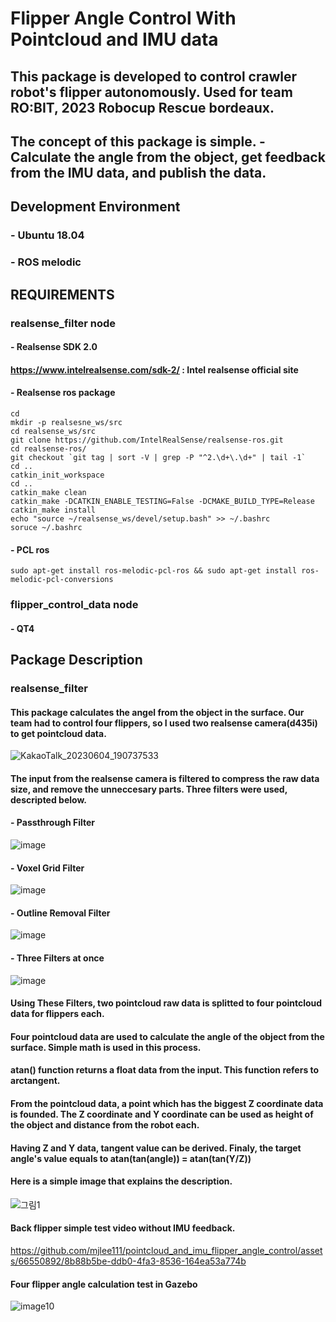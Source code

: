 # Flipper Angle Control With Pointcloud and IMU data
## This package is developed to control crawler robot's flipper autonomously. Used for team RO:BIT, 2023 Robocup Rescue bordeaux.
## The concept of this package is simple. - Calculate the angle from the object, get feedback from the IMU data, and publish the data. 
## Development Environment
### - Ubuntu 18.04
### - ROS melodic

## REQUIREMENTS
### realsense_filter node 
#### - Realsense SDK 2.0 
####   https://www.intelrealsense.com/sdk-2/ : Intel realsense official site
#### - Realsense ros package 
```shell 
cd
mkdir -p realsesne_ws/src
cd realsense_ws/src
git clone https://github.com/IntelRealSense/realsense-ros.git
cd realsense-ros/
git checkout `git tag | sort -V | grep -P "^2.\d+\.\d+" | tail -1` 
cd ..
catkin_init_workspace
cd .. 
catkin_make clean
catkin_make -DCATKIN_ENABLE_TESTING=False -DCMAKE_BUILD_TYPE=Release
catkin_make install
echo "source ~/realsense_ws/devel/setup.bash" >> ~/.bashrc
soruce ~/.bashrc
```

#### - PCL ros 
```shell 
sudo apt-get install ros-melodic-pcl-ros && sudo apt-get install ros-melodic-pcl-conversions
```
### flipper_control_data node
#### - QT4

## Package Description 
### realsense_filter 
#### This package calculates the angel from the object in the surface. Our team had to control four flippers, so I used two realsense camera(d435i) to get pointcloud data. 
![KakaoTalk_20230604_190737533](https://github.com/mjlee111/pointcloud_and_imu_flipper_angle_control/assets/66550892/33506bf5-38d4-4263-b509-22351ca19d45)
#### The input from the realsense camera is filtered to compress the raw data size, and remove the unneccesary parts. Three filters were used, descripted below.
#### - Passthrough Filter
![image](https://github.com/mjlee111/pointcloud_and_imu_flipper_angle_control/assets/66550892/cdb386fd-8195-4826-a262-4e84d4a7528d)
#### - Voxel Grid Filter 
![image](https://github.com/mjlee111/pointcloud_and_imu_flipper_angle_control/assets/66550892/135fe60f-a172-46e9-8a47-143cff9ff9cd)
#### - Outline Removal Filter 
![image](https://github.com/mjlee111/pointcloud_and_imu_flipper_angle_control/assets/66550892/e6646897-e953-41b3-8cc0-e024c8c477fd)
####
#### - Three Filters at once
![image](https://github.com/mjlee111/pointcloud_and_imu_flipper_angle_control/assets/66550892/8e39d5f4-a71e-4f90-b67a-e3be5bed26f3)
#### Using These Filters, two pointcloud raw data is splitted to four pointcloud data for flippers each.
#### Four pointcloud data are used to calculate the angle of the object from the surface. Simple math is used in this process. 
#### atan() function returns a float data from the input. This function refers to arctangent. 
#### From the pointcloud data, a point which has the biggest Z coordinate data is founded. The Z coordinate and Y coordinate can be used as height of the object and distance from the robot each.
#### Having Z and Y data, tangent value can be derived. Finaly, the target angle's value equals to atan(tan(angle)) = atan(tan(Y/Z)) 
#### Here is a simple image that explains the description.
![그림1](https://github.com/mjlee111/pointcloud_and_imu_flipper_angle_control/assets/66550892/2e068655-2e60-45db-bcfb-76b141eef201)
####
#### Back flipper simple test video without IMU feedback.
https://github.com/mjlee111/pointcloud_and_imu_flipper_angle_control/assets/66550892/8b88b5be-ddb0-4fa3-8536-164ea53a774b
#### Four flipper angle calculation test in Gazebo
![image10](https://github.com/mjlee111/pointcloud_and_imu_flipper_angle_control/assets/66550892/d520463a-ce0e-4fed-a2f2-410af5514067)



